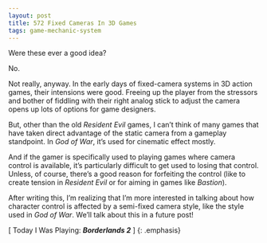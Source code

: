 ```yaml
---
layout: post
title: 572 Fixed Cameras In 3D Games
tags: game-mechanic-system
---
```

Were these ever a good idea?

No.

Not really, anyway.  In the early days of fixed-camera systems in 3D action games, their intensions were good.  Freeing up the player from the stressors and bother of fiddling with their right analog stick to adjust the camera opens up lots of options for game designers.

But, other than the old *Resident Evil* games, I can’t think of many games that have taken direct advantage of the static camera from a gameplay standpoint.  In *God of War*, it’s used for cinematic effect mostly.

And if the gamer is specifically used to playing games where camera control is available, it’s particularly difficult to get used to losing that control.  Unless, of course, there’s a good reason for forfeiting the control (like to create tension in *Resident Evil* or for aiming in games like *Bastion*).

After writing this, I’m realizing that I’m more interested in talking about how character control is affected by a semi-fixed camera style, like the style used in *God of War*.  We’ll talk about this in a future post!

[ Today I Was Playing: ***Borderlands 2*** ]
{: .emphasis}